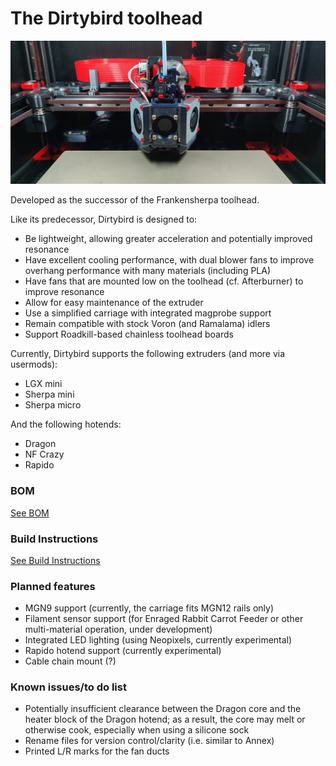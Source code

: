 # The Dirtybird toolhead

![Dirtybird Toolhead](./images/hero.jpg)

Developed as the successor of the Frankensherpa toolhead.

Like its predecessor, Dirtybird is designed to:

- Be lightweight, allowing greater acceleration and potentially improved resonance
- Have excellent cooling performance, with dual blower fans to improve overhang performance with many materials (including PLA)
- Have fans that are mounted low on the toolhead (cf. Afterburner) to improve resonance
- Allow for easy maintenance of the extruder
- Use a simplified carriage with integrated magprobe support
- Remain compatible with stock Voron (and Ramalama) idlers
- Support Roadkill-based chainless toolhead boards

Currently, Dirtybird supports the following extruders (and more via usermods):

- LGX mini
- Sherpa mini
- Sherpa micro

And the following hotends:

- Dragon
- NF Crazy
- Rapido

### BOM

[See BOM](./docs//bill-of-materials.md)

### Build Instructions

[See Build Instructions](./docs/build.md)

### Planned features

- MGN9 support (currently, the carriage fits MGN12 rails only)
- Filament sensor support (for Enraged Rabbit Carrot Feeder or other multi-material operation, under development)
- Integrated LED lighting (using Neopixels, currently experimental)
- Rapido hotend support (currently experimental)
- Cable chain mount (?)

### Known issues/to do list

- Potentially insufficient clearance between the Dragon core and the heater block of the Dragon hotend; as a result, the core may melt or otherwise cook, especially when using a silicone sock
- Rename files for version control/clarity (i.e. similar to Annex)
- Printed L/R marks for the fan ducts
